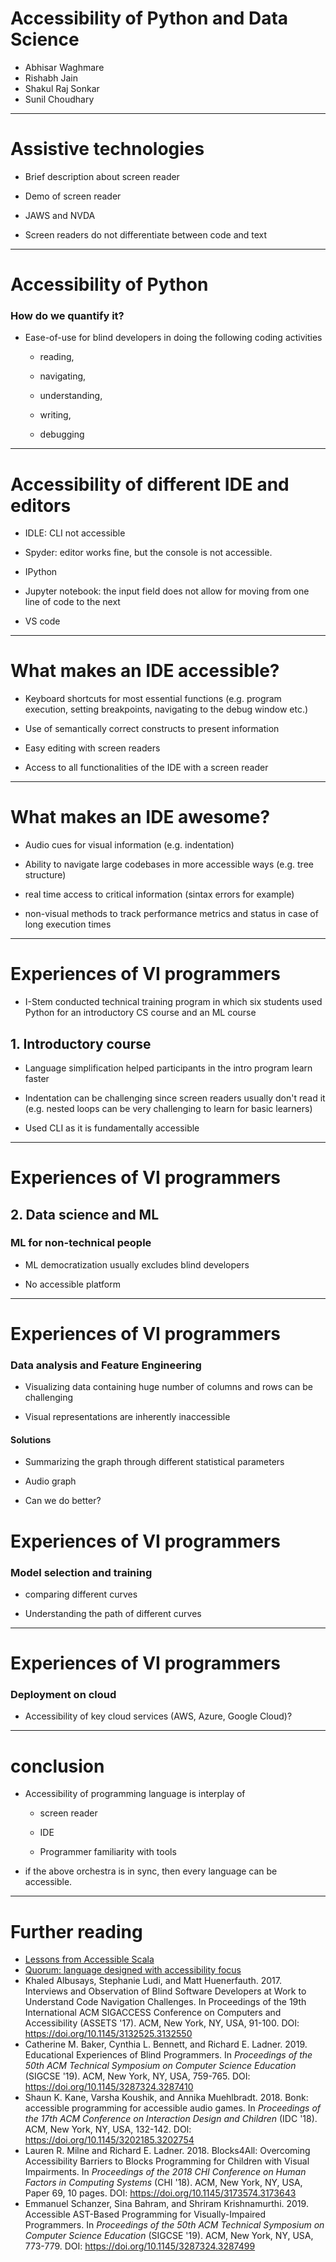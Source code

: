 # Accessibility of Python and Data Science

* Abhisar Waghmare
* Rishabh Jain
* Shakul Raj Sonkar
* Sunil Choudhary

---

# Assistive technologies

* Brief description about screen reader
* Demo of screen reader
* JAWS and NVDA
* Screen readers do not differentiate between code and text

---

# Accessibility of Python

### How do we quantify it?

* Ease-of-use for blind developers in doing the following coding activities
    * reading, 
    * navigating, 
    * understanding, 
    * writing,
    * debugging

---

# Accessibility of different IDE and editors

* IDLE: CLI not accessible
* Spyder: editor works fine, but the console is not accessible.
* IPython
* Jupyter notebook: the input field does not allow for moving from one line of code to the next
* VS code

---

# What makes an IDE accessible?

* Keyboard shortcuts for most essential functions (e.g. program execution, setting breakpoints, navigating to the debug window etc.)
* Use of semantically correct constructs to present information
* Easy editing with screen readers 
* Access to all functionalities of the IDE with a screen reader

---

# What makes an IDE awesome?

* Audio cues for visual information (e.g. indentation)
* Ability to navigate large codebases in more accessible ways (e.g. tree structure)
* real time access to critical information (sintax errors for example)
* non-visual methods to track performance metrics and status in case of long execution times

---

# Experiences of VI programmers

* I-Stem conducted technical training program in which six students used Python for an introductory CS course and an ML course

## 1. Introductory course

* Language simplification helped participants in the intro program learn faster
* Indentation can be challenging since screen readers usually don't read it (e.g. nested loops can be very challenging to learn for basic learners)
* Used CLI as it is fundamentally accessible

---

# Experiences of VI programmers

## 2. Data science and ML

### ML for non-technical people

* ML democratization usually excludes blind developers
* No accessible platform 

---

# Experiences of VI programmers

### Data analysis and Feature Engineering

* Visualizing data containing huge number of columns and rows can be challenging
* Visual representations are inherently inaccessible

#### Solutions

* Summarizing the graph through different statistical parameters
* Audio graph
* Can we do better?

# Experiences of VI programmers

### Model selection and training

* comparing different curves
* Understanding the path of different curves

---

# Experiences of VI programmers

### Deployment on cloud

* Accessibility of key cloud services (AWS, Azure, Google Cloud)?

---

# conclusion

* Accessibility of programming language is interplay of
    * screen reader
    * IDE
    * Programmer familiarity with tools
* if the above orchestra is in sync, then every language can be accessible.

---

# Further reading

* [Lessons from Accessible Scala](https://www.scala-lang.org/blog/2018/06/14/accessible-scala.html)
* [Quorum: language designed with accessibility focus](https://quorumlanguage.com)
* Khaled Albusays, Stephanie Ludi, and Matt Huenerfauth. 2017. Interviews and Observation of Blind Software Developers at Work to Understand Code Navigation Challenges.  In Proceedings of the 19th International ACM SIGACCESS Conference on Computers and Accessibility (ASSETS '17). ACM, New York, NY, USA,  91-100. DOI: https://doi.org/10.1145/3132525.3132550
* Catherine M. Baker, Cynthia L. Bennett, and Richard E. Ladner. 2019. Educational Experiences of Blind Programmers.  In <em>Proceedings of the 50th ACM Technical Symposium on Computer Science Education</em> (SIGCSE '19). ACM, New York, NY, USA,  759-765. DOI: https://doi.org/10.1145/3287324.3287410
* Shaun K. Kane, Varsha Koushik, and Annika Muehlbradt. 2018. Bonk: accessible programming for accessible audio games.  In <em>Proceedings of the 17th ACM Conference on Interaction Design and Children</em> (IDC '18). ACM, New York, NY, USA,  132-142. DOI: https://doi.org/10.1145/3202185.3202754
* Lauren R. Milne and Richard E. Ladner. 2018. Blocks4All: Overcoming Accessibility Barriers to Blocks Programming for Children with Visual Impairments.  In <em>Proceedings of the 2018 CHI Conference on Human Factors in Computing Systems</em> (CHI '18). ACM, New York, NY, USA,  Paper 69, 10 pages. DOI: https://doi.org/10.1145/3173574.3173643
* Emmanuel Schanzer, Sina Bahram, and Shriram Krishnamurthi. 2019. Accessible AST-Based Programming for Visually-Impaired Programmers.  In <em>Proceedings of the 50th ACM Technical Symposium on Computer Science Education</em> (SIGCSE '19). ACM, New York, NY, USA,  773-779. DOI: https://doi.org/10.1145/3287324.3287499

